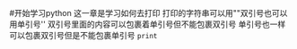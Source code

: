 #开始学习python
    这一章是学习如何去打印
    打印的字符串可以用""双引号也可以用单引号''
    双引号里面的内容可以包裹着单引号但不能包裹双引号
    单引号也一样可以包裹双引号但是不能包裹单引号
    `print`